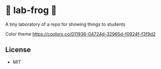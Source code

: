 # 🧪 lab-frog 🐸

A tiny laboratory of a repo for showing things to students

Color theme https://coolors.co/011936-04724d-32965d-f0924f-f3f9d2

## License

-  MIT
